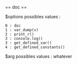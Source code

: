 == doc ==

$options possibles values :

    0 : doc
    1 : var_dump(v)
    2 : print_r()
    3 : console.log()
    3 : get_defined_var()
    4 : get_defined_constants()
        
$arg possibles values : whatever